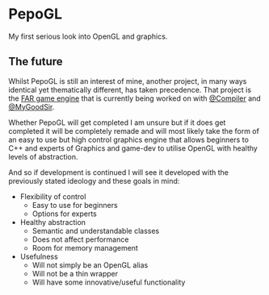 # PepoGL
My first serious look into OpenGL and graphics.

## The future
Whilst PepoGL is still an interest of mine, another project, in many ways identical yet thematically different, has taken precedence. That project is the [FAR game engine](https://github.com/Compiler/Far-Game-Engine) that is currently being worked on with [@Compiler](https://github.com/Compiler) and [@MyGoodSir](https://github.com/MyGoodSir). 

Whether PepoGL will get completed I am unsure but if it does get completed it will be completely remade and will most likely take the form of an easy to use but high control graphics engine that allows beginners to C++ and experts of Graphics and game-dev to utilise OpenGL with healthy levels of abstraction.

And so if development is continued I will see it developed with the previously stated ideology and these goals in mind:

- Flexibility of control
    - Easy to use for beginners
    - Options for experts
- Healthy abstraction
    - Semantic and understandable classes
    - Does not affect performance
    - Room for memory management
- Usefulness
    - Will not simply be an OpenGL alias
    - Will not be a thin wrapper
    - Will have some innovative/useful functionality
        
